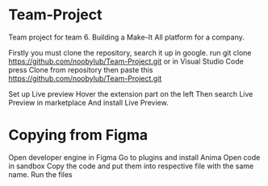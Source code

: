 # Team-Project
Team project for team 6. Building a Make-It All platform for a company. 

Firstly you must clone the repository, search it up in google. 
run 
git clone https://github.com/noobylub/Team-Project.git
or in Visual Studio Code press Clone from repository 
then paste this 
https://github.com/noobylub/Team-Project.git

Set up Live preview 
Hover the extension part on the left 
Then search Live Preview in marketplace 
And install Live Preview. 

# Copying from Figma 
Open developer engine in Figma
Go to plugins and install Anima 
Open code in sandbox 
Copy the code and put them into respective file with the same name. 
Run the files


